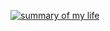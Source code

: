 [![summary of my life](https://img.youtube.com/vi/YnL9vAFphmE/0.jpg)](https://www.youtube.com/watch?v=YnL9vAFphmE)

<!--
**carterwsmith/carterwsmith** is a ✨ _special_ ✨ repository because its `README.md` (this file) appears on your GitHub profile.

Here are some ideas to get you started:

- 🔭 I’m currently working on ...
- 🌱 I’m currently learning ...
- 👯 I’m looking to collaborate on ...
- 🤔 I’m looking for help with ...
- 💬 Ask me about ...
- 📫 How to reach me: ...
- 😄 Pronouns: ...
- ⚡ Fun fact: ...
-->
